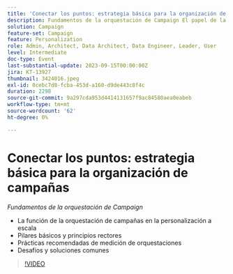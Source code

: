 ```yaml
---
title: 'Conectar los puntos: estrategia básica para la organización de campañas'
description: Fundamentos de la orquestación de Campaign El papel de la orquestación de Campaign en la personalización a escala Pilares básicos y principios rectores Medición de la orquestación Prácticas recomendadas Retos y soluciones comunes
solution: Campaign
feature-set: Campaign
feature: Personalization
role: Admin, Architect, Data Architect, Data Engineer, Leader, User
level: Intermediate
doc-type: Event
last-substantial-update: 2023-09-15T00:00:00Z
jira: KT-13927
thumbnail: 3424016.jpeg
exl-id: 0cebc7d8-fcba-453d-a160-d9de443c8f4c
duration: 2298
source-git-commit: 9a297cda953d4414131657f9ac84580aea0eabeb
workflow-type: tm+mt
source-wordcount: '62'
ht-degree: 0%

---
```


# Conectar los puntos: estrategia básica para la organización de campañas

*Fundamentos de la orquestación de Campaign*

* La función de la orquestación de campañas en la personalización a escala
* Pilares básicos y principios rectores
* Prácticas recomendadas de medición de orquestaciones
* Desafíos y soluciones comunes

>[!VIDEO](https://video.tv.adobe.com/v/3424016/?learn=on)
